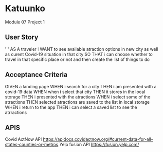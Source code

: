 # Katuunko
Module 07 Project 1


## User Story
'''
AS A traveler
I WANT to see available atraction options in new city as well as curent Covid-19 situation in that city 
SO THAT i can choose whether to travel in that specific place or not and then create the list of things to do 

## Acceptance Criteria
GIVEN a landing page
WHEN i search for a city
THEN i am presented with a covid-19 data
WHEN when i select that city 
THEN it stores in the local storage 
THEN i presented with the atractions 
WHEN i select some of the atractions 
THEN selected atractions are saved to the list in local storage
WHEN i return to the app 
THEN i can select a saved list to see the atrractions



## APIS
Covid ActNow API
https://apidocs.covidactnow.org/#current-data-for-all-states-counties-or-metros
Yelp fusion API 
https://fusion.yelp.com/

